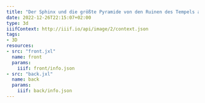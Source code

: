 ```yaml
---
title: "Der Sphinx und die größte Pyramide von den Ruinen des Tempels aus gesehen"
date: 2022-12-26T22:15:07+02:00
type: 3d
iiifContext: http://iiif.io/api/image/2/context.json
tags:
- 3D
resources:
- src: "front.jxl"
  name: front
  params:
    iiif: front/info.json
- src: "back.jxl"
  name: back
  params:
    iiif: back/info.json
---
```

